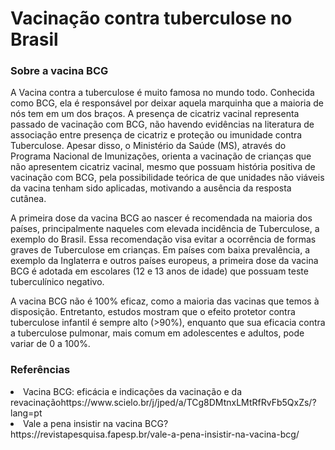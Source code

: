 <h1>Vacinação contra tuberculose no Brasil</h1>

<h3> Sobre a vacina BCG</h3>

<p> A Vacina contra a tuberculose é muito famosa no mundo todo. Conhecida como BCG, ela é responsável por deixar aquela marquinha que a maioria de nós tem em um dos braços. 
 A presença de cicatriz vacinal representa passado de vacinação com BCG, não havendo evidências na literatura de associação entre presença de cicatriz e proteção ou imunidade contra Tuberculose. Apesar disso, o Ministério da Saúde (MS), através do Programa Nacional de Imunizações, orienta a vacinação de crianças que não apresentem cicatriz vacinal, mesmo que possuam história positiva de vacinação com BCG, pela possibilidade teórica de que unidades não viáveis da vacina tenham sido aplicadas, motivando a ausência da resposta cutânea.</p>
<p> A primeira dose da vacina BCG ao nascer é recomendada na maioria dos países, principalmente naqueles com elevada incidência de Tuberculose, a exemplo do Brasil. Essa recomendação visa evitar a ocorrência de formas graves de Tuberculose em crianças. Em países com baixa prevalência, a exemplo da Inglaterra e outros países europeus, a primeira dose da vacina BCG é adotada em escolares (12 e 13 anos de idade) que possuam teste tuberculínico negativo.</p>
<p> A vacina BCG não é 100% eficaz, como a maioria das vacinas que temos à disposição. Entretanto, estudos mostram que o efeito protetor contra tuberculose infantil é sempre alto (>90%), enquanto que sua eficacia contra a tuberculose pulmonar, mais comum em adolescentes e adultos, pode variar de 0 a 100%. 




















<h3> Referências</h3>
 <li>Vacina BCG: eficácia e indicações da vacinação e da revacinaçãohttps://www.scielo.br/j/jped/a/TCg8DMtnxLMtRfRvFb5QxZs/?lang=pt</li>
 <li> Vale a pena insistir na vacina BCG? https://revistapesquisa.fapesp.br/vale-a-pena-insistir-na-vacina-bcg/</li>
